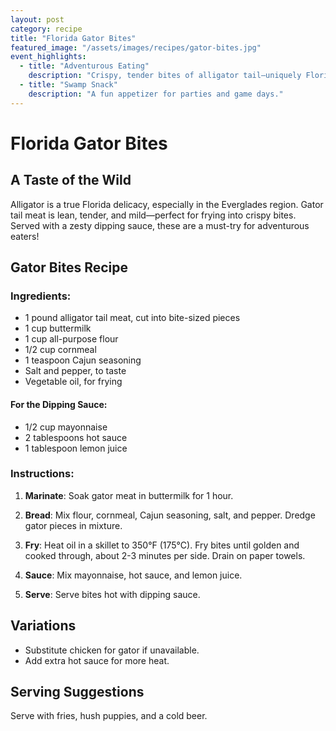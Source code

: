 ```yaml
---
layout: post
category: recipe
title: "Florida Gator Bites"
featured_image: "/assets/images/recipes/gator-bites.jpg"
event_highlights:
  - title: "Adventurous Eating"
    description: "Crispy, tender bites of alligator tail—uniquely Floridian!"
  - title: "Swamp Snack"
    description: "A fun appetizer for parties and game days."
---
```


# Florida Gator Bites

## A Taste of the Wild

Alligator is a true Florida delicacy, especially in the Everglades region. Gator tail meat is lean, tender, and mild—perfect for frying into crispy bites. Served with a zesty dipping sauce, these are a must-try for adventurous eaters!

## Gator Bites Recipe

### Ingredients:
- 1 pound alligator tail meat, cut into bite-sized pieces
- 1 cup buttermilk
- 1 cup all-purpose flour
- 1/2 cup cornmeal
- 1 teaspoon Cajun seasoning
- Salt and pepper, to taste
- Vegetable oil, for frying

#### For the Dipping Sauce:
- 1/2 cup mayonnaise
- 2 tablespoons hot sauce
- 1 tablespoon lemon juice

### Instructions:

1. **Marinate**: Soak gator meat in buttermilk for 1 hour.

2. **Bread**: Mix flour, cornmeal, Cajun seasoning, salt, and pepper. Dredge gator pieces in mixture.

3. **Fry**: Heat oil in a skillet to 350°F (175°C). Fry bites until golden and cooked through, about 2-3 minutes per side. Drain on paper towels.

4. **Sauce**: Mix mayonnaise, hot sauce, and lemon juice.

5. **Serve**: Serve bites hot with dipping sauce.

## Variations

- Substitute chicken for gator if unavailable.
- Add extra hot sauce for more heat.

## Serving Suggestions

Serve with fries, hush puppies, and a cold beer.
